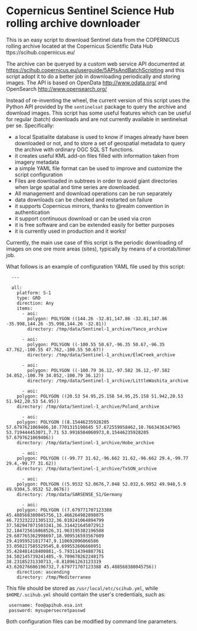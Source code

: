 Copernicus Sentinel Science Hub rolling archive downloader
==========================================================

This is an easy script to download Sentinel data from the COPERNICUS rolling archive
located at the Copernicus Scientific Data Hub ttps://scihub.copernicus.eu/

The archive can be queryed by a custom web service API documented at
https://scihub.copernicus.eu/userguide/5APIsAndBatchScripting
and this script adopt it to do a better job in downloading periodically
and storing images. The API is based on OpenData http://www.odata.org/
and OpenSearch http://www.opensearch.org/

Instead of re-inventing the wheel, the current version of this script
uses the Python API provided by the `sentinelsat` package to query the archive
and download images. This script has some useful features which can
be useful for regular (batch) downloads and are not currently available
in sentinelsat per se. Specifically:

 * a local Spatialite database is used to know if images already have
   been downloaded or not, and to store a set of geospatial metadata
   to query the archive with ordinary OGC SQL ST functions.
 * it creates useful KML add-on files filled with information taken from imagery metadata
 * a simple YAML file format can be used to improve and customize
   the script configuration
 * Files are downloaded in subtrees in order to avoid giant directories when
   large spatial and time series are downloaded.
 * All management and download operations can be run separately
 * data downloads can be checked and restarted on failure
 * it supports Copernicus mirrors, thanks to @realm convention in authentication
 * it support continuous download or can be used via cron
 * it is free software and can be extended easily for better purposes
 * it is currently used in production and it works!

Currently, the main use case of this script is the periodic downloading
of images on one ore more areas (sites), typically by means of a
crontab/timer job.

What follows is an example of configuration YAML file used by this script:

```
  ---

  all:
    platform: S-1
    type: GRD
    direction: Any
    items:
      - aoi:
        polygon: POLYGON ((144.26 -32.81,147.86 -32.81,147.86 -35.998,144.26 -35.998,144.26 -32.81))
        directory: /tmp/data/Sentinel-1_archive/Yanco_archive

      - aoi:
        polygon: POLYGON ((-100.55 50.67,-96.35 50.67,-96.35 47.762,-100.55 47.762,-100.55 50.67))
        directory: /tmp/data/Sentinel-1_archive/ElmCreek_archive

      - aoi:
        polygon: POLYGON ((-100.79 36.12,-97.582 36.12,-97.582 34.052,-100.79 34.052,-100.79 36.12))
        directory: /tmp/data/Sentinel-1_archive/LittleWashita_archive

      - aoi:
	polygon: POLYGON ((20.53 54.95,25.158 54.95,25.158 51.942,20.53 51.942,20.53 54.95))
	directory: /tmp/data/Sentinel-1_archive/Poland_archive

      - aoi:
	polygon: POLYGON ((8.15446235928205 57.6797621069406,10.7701315198645 57.672559958462,10.7663436347965 53.719444453071,7.71 53.9916504060973,8.15446235928205 57.6797621069406))
	directory: /tmp/data/Sentinel-1_archive/Hobe_archive

      - aoi:
	polygon: POLYGON ((-99.77 31.62,-96.662 31.62,-96.662 29.4,-99.77 29.4,-99.77 31.62))
	directory: /tmp/data/Sentinel-1_archive/TxSON_archive

      - aoi:
	polygon: POLYGON ((5.9532 52.0676,7.048 52.032,6.9952 49.948,5.9 49.9304,5.9532 52.0676))
	directory: /tmp/data/SARSENSE_S1/Germany

      - aoi:
	polygon: POLYGON ((7.679771707123388 45.488568380045756,13.466264982898075 46.723232221305132,36.010241064894799 37.582947071503241,36.314421645072912 32.184725616868526,31.963195382196588 29.687765362998697,18.909516593567609 29.41959521817747,9.110692096066586 33.050217585529545,8.699552606660951 35.428401418400881,-5.793114394887761 34.502145739241485,-9.709678262248175 38.23185231330713,-8.818961263123319 43.620276606196732,7.679771707123388 45.488568380045756))
	direction: ascending
	directory: /tmp/Mediterraneo

```

This file should be stored as `/usr/local/etc/scihub.yml`, while `$HOME/.scihub.yml` 
should contain the user's credentials, such as:

```
 username: foo@apihub.esa.int
 password: mysupersecretpasswd
```
Both configuration files can be modified by command line parameters.

